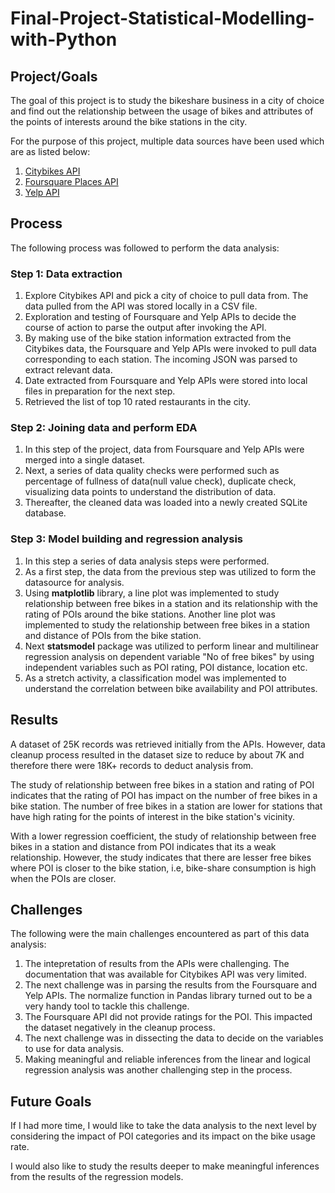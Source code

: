 
# Final-Project-Statistical-Modelling-with-Python

## Project/Goals
The goal of this project is to study the bikeshare business in a city of choice and find out the relationship between the usage of bikes and attributes of the points of interests around the bike stations in the city. 

For the purpose of this project, multiple data sources have been used which are as listed below:
    

 1. [Citybikes API](https://citybik.es/)   
 2. [Foursquare Places API](https://developer.foursquare.com/places)   
 3. [Yelp API](https://www.yelp.com/developers/documentation/v3/get_started)

## Process
The following process was followed to perform the data analysis:

### Step 1: Data extraction
    
 1. Explore Citybikes API and pick a city of choice to pull data from. The data pulled from the API was stored locally in a CSV file. 
 2. Exploration and testing of Foursquare and Yelp APIs to decide the course of action to parse the output after invoking the API.       
 3. By making use of the bike station information extracted from the Citybikes data, the Foursquare and Yelp APIs were invoked to pull data corresponding to each station. The incoming JSON was parsed to extract relevant data.        
 4. Date extracted from Foursquare and Yelp APIs were stored into local files in preparation for the next step.       
 5. Retrieved the list of top 10 rated restaurants in the city.

    
### Step 2: Joining data and perform EDA

 1. In this step of the project, data from Foursquare and Yelp APIs were merged into a single dataset.
 2. Next, a series of data quality checks were performed such as percentage of fullness of data(null value check), duplicate check, visualizing data points to understand the distribution of data. 
 3. Thereafter, the cleaned data was loaded into a newly created SQLite database.

    
### Step 3: Model building and regression analysis
    

 1. In this step a series of data analysis steps were performed.    
 2. As a first step, the data from the previous step was utilized to form the datasource for analysis. 
 3. Using **matplotlib** library, a line plot was implemented to study relationship between free bikes in a station and its relationship with the rating of POIs around the bike stations. Another line plot was implemented to study the relationship between free bikes in a station and distance of POIs from the bike station.    
 4. Next **statsmodel** package was utilized to perform linear and multilinear regression analysis on dependent variable "No of free bikes" by using independent variables such as POI rating, POI distance, location etc.
 5. As a stretch activity, a classification model was implemented to understand the correlation between bike availability and POI attributes.
    

## Results
A dataset of 25K records was retrieved initially from the APIs. However, data cleanup process resulted in the dataset size to reduce by about 7K and therefore there were 18K+ records to deduct analysis from.

The study of relationship between free bikes in a station and rating of POI indicates that the rating of POI has impact on the number of free bikes in a bike station. The number of free bikes in a station are lower for stations that have high rating for the points of interest in the bike station's vicinity.

With a lower regression coefficient, the study of relationship between free bikes in a station and distance from POI indicates that its a weak relationship. However, the study indicates that there are lesser free bikes where POI is closer to the bike station, i.e, bike-share consumption is high when the POIs are closer.

## Challenges 
The following were the main challenges encountered as part of this data analysis:
    

 1. The intepretation of results from the APIs were challenging. The documentation that was available for Citybikes API was very limited.    
 2. The next challenge was in parsing the results from the Foursquare and Yelp APIs. The normalize function in Pandas library turned out to be a very handy tool to tackle this challenge.    
 3. The Foursquare API did not provide ratings for the POI. This impacted the dataset negatively in the cleanup process.    
 4. The next challenge was in dissecting the data to decide on the variables to use for data analysis.    
 5. Making meaningful and reliable inferences from the linear and logical regression analysis was another challenging step in the process.

## Future Goals
If I had more time, I would like to take the data analysis to the next level by considering the impact of POI categories and its impact on the bike usage rate. 

I would also like to study the results deeper to make meaningful inferences from the results of the regression models.
